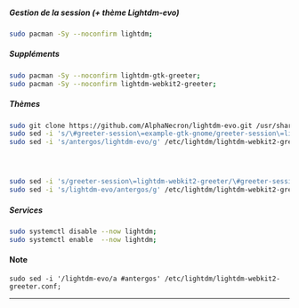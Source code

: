 ##### Gestion de la session (+ thème Lightdm-evo)
```bash
sudo pacman -Sy --noconfirm lightdm;
```

##### Suppléments
```bash
sudo pacman -Sy --noconfirm lightdm-gtk-greeter;
sudo pacman -Sy --noconfirm lightdm-webkit2-greeter;
```

##### Thèmes
```bash
sudo git clone https://github.com/AlphaNecron/lightdm-evo.git /usr/share/lightdm-webkit/themes/lightdm-evo;
sudo sed -i 's/\#greeter-session\=example-gtk-gnome/greeter-session\=lightdm-webkit2-greeter/g' /etc/lightdm/lightdm.conf;
sudo sed -i 's/antergos/lightdm-evo/g' /etc/lightdm/lightdm-webkit2-greeter.conf;




sudo sed -i 's/greeter-session\=lightdm-webkit2-greeter/\#greeter-session\=lightdm-webkit2-greeter/g' /etc/lightdm/lightdm.conf;
sudo sed -i 's/lightdm-evo/antergos/g' /etc/lightdm/lightdm-webkit2-greeter.conf;
```

##### Services
```bash
sudo systemctl disable --now lightdm;
sudo systemctl enable  --now lightdm;
```


#### Note
```
sudo sed -i '/lightdm-evo/a #antergos' /etc/lightdm/lightdm-webkit2-greeter.conf;
```

----------------------------------------------------------------------------------------------------------------------------------------------------------
